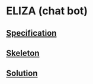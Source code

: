 # ELIZA (chat bot)

## [Specification](../specifications/eliza.pdf)

## [Skeleton](skeleton/)

## [Solution](solution/)
